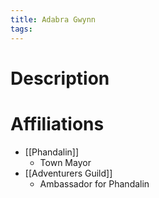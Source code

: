 ```yaml
---
title: Adabra Gwynn
tags:
---
```

# Description

# Affiliations

- [[Phandalin]]
	- Town Mayor
- [[Adventurers Guild]]
	- Ambassador for Phandalin

